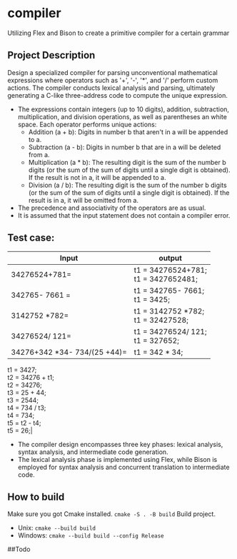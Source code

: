 # compiler
Utilizing Flex and Bison to create a primitive compiler for a certain grammar
## Project Description
Design a specialized compiler for parsing unconventional mathematical expressions where operators such as '+', '-', '*', and '/' perform custom actions. The compiler conducts lexical analysis and parsing, ultimately generating a C-like three-address code to compute the unique expression.


- The expressions contain integers (up to 10 digits), addition, subtraction, multiplication, and division operations, as well as parentheses an white space. Each operator performs unique actions:
  - Addition (a + b): Digits in number b that aren't in a will be appended to a.
  - Subtraction (a - b): Digits in number b that are in a will be deleted from a.
  - Multiplication (a * b): The resulting digit is the sum of the number b digits (or the sum of the sum of digits until a single digit is obtained). If the result is not in a, it will be appended to a.
  - Division (a / b): The resulting digit is the sum of the number b digits (or the sum of the sum of digits until a single digit is obtained). If the result is in a, it will be omitted from a.
- The precedence and associativity of the operators are as usual.
- It is assumed that the input statement does not contain a compiler error.

## Test case:
| Input | output |
| ---------|----------|
| 34276524+781=  | t1 = 34276524+781;<br> t1 = 3427652481;|
| 342765- 7661 = | t1 = 342765- 7661;<br> t1 = 3425;|
| 3142752 *782=  | t1 = 3142752 *782;<br> t1 = 32427528;|
| 34276524/ 121= | t1 = 34276524/ 121;<br> t1 = 327652; |
| 34276+342 *34- 734/(25 +44)= |t1 = 342 * 34;<br>
t1 = 3427;<br>
t2 = 34276 + t1;<br>
t2 = 34276;<br>
t3 = 25 + 44;<br>
t3 = 2544;<br>
t4 = 734 / t3;<br>
t4 = 734;<br>
t5 = t2 - t4;<br>
t5 = 26;| 

- The compiler design encompasses three key phases: lexical analysis, syntax analysis, and intermediate code generation. 
- The lexical analysis phase is implemented using Flex, while Bison is employed for syntax analysis and concurrent translation to intermediate code.

## How to build
Make sure you got Cmake installed.
``` cmake -S . -B build ```
Build project.
- Unix:
``` cmake --build build ```
- Windows:
``` cmake --build build --config Release ```

##Todo

